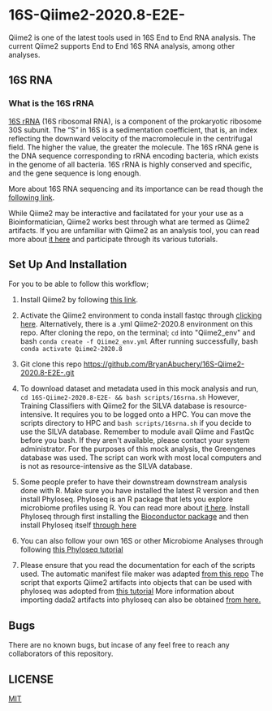 # 16S-Qiime2-2020.8-E2E-
Qiime2 is one of the latest tools used in 16S End to End RNA analysis. The current Qiime2 supports End to End 16S RNA analysis, among other analyses.

## 16S RNA

### What is the 16S rRNA

[16S rRNA](https://www.cd-genomics.com/16S-18S-ITS-Amplicon-Sequencing.html) (16S ribosomal RNA), is a component of the prokaryotic ribosome 30S subunit. The “S” in 16S is a sedimentation coefficient, that is, an index reflecting the downward velocity of the macromolecule in the centrifugal field. The higher the value, the greater the molecule. The 16S rRNA gene is the DNA sequence corresponding to rRNA encoding bacteria, which exists in the genome of all bacteria. 16S rRNA is highly conserved and specific, and the gene sequence is long enough.

More about 16S RNA sequencing and its importance can be read though the [following link](https://www.cd-genomics.com/blog/16s-rrna-one-of-the-most-important-rrnas/).

While Qiime2 may be interactive and facilatated for your your use as a Bioinformatician, Qiime2 works best through what are termed as Qiime2 artifacts. If you are unfamiliar with Qiime2 as an analysis tool, you can read more about [it here](https://docs.qiime2.org/2020.8/) and participate through its various tutorials.

## Set Up And Installation

For you to be able to follow this workflow;

1. Install Qiime2 by following [this link](https://docs.qiime2.org/2020.8/install/native/).

2. Activate the Qiime2 environment to conda install fastqc through [clicking here](https://anaconda.org/bioconda/fastqc). Alternatively, there is a .yml Qiime2-2020.8 environment on this repo. After cloning the repo, on the terminal; `cd` into "Qiime2_env" and bash `conda create -f Qiime2_env.yml` After running successfully, bash `conda activate Qiime2-2020.8`

3. Git clone this repo https://github.com/BryanAbuchery/16S-Qiime2-2020.8-E2E-.git

4. To download dataset and metadata used in this mock analysis and run, `cd 16S-Qiime2-2020.8-E2E- && bash scripts/16srna.sh` However, Training Classifiers with Qiime2 for the SILVA database is resource-intensive. It requires you to be logged onto a HPC. You can move the scripts directory to HPC and `bash scripts/16srna.sh` if you decide to use the SILVA database. Remember to module avail Qiime and FastQc before you bash. If they aren't available, please contact your system administrator. For the purposes of this mock analysis, the Greengenes database was used. The script can work with most local computers and is not as resource-intensive as the SILVA database.

5. Some people prefer to have their downstream downstream analysis done with R. Make sure you have installed the latest R version and then install Phyloseq. Phyloseq is an R package that lets you explore microbiome profiles using R. You can read more about [it here](https://joey711.github.io/phyloseq/). Install Phyloseq through first installing the [Bioconductor package](https://bioconductor.org/install/) and then install Phyloseq itself [through here](http://bioconductor.org/packages/release/bioc/html/phyloseq.html)

6. You can also follow your own 16S or other Microbiome Analyses through following [this Phyloseq tutorial](https://vaulot.github.io/tutorials/Phyloseq_tutorial.html)

7. Please ensure that you read the documentation for each of the scripts used. The automatic manifest file maker was adapted [from this repo](https://github.com/Micro-Biology/BasicBashCode/blob/master/BasicScripts/Q2_manifest_maker.py) The script that exports Qiime2 artifacts into objects that can be used with phyloseq was adopted from [this tutorial](http://john-quensen.com/tutorials/processing-16s-sequences-with-qiime2-and-dada2/) More information about importing dada2 artifacts into phyloseq can also be obtained [from here.](http://john-quensen.com/r/import-dada2-asv-tables-into-phyloseq/)

## Bugs
There are no known bugs, but incase of any feel free to reach any collaborators of this repository.

## LICENSE
[MIT](https://github.com/BryanAbuchery/16S-Qiime2-2020.8-E2E-/blob/main/LICENSE)

